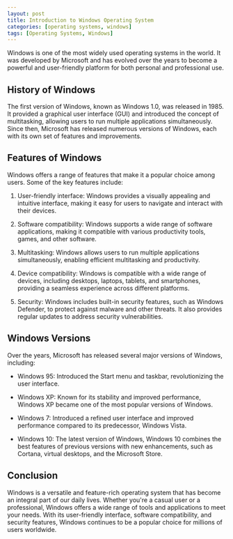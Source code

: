 ```yaml
---
layout: post
title: Introduction to Windows Operating System
categories: [operating systems, windows]
tags: [Operating Systems, Windows]
---
```


Windows is one of the most widely used operating systems in the world. It was developed by Microsoft and has evolved over the years to become a powerful and user-friendly platform for both personal and professional use.

## History of Windows

The first version of Windows, known as Windows 1.0, was released in 1985. It provided a graphical user interface (GUI) and introduced the concept of multitasking, allowing users to run multiple applications simultaneously. Since then, Microsoft has released numerous versions of Windows, each with its own set of features and improvements.

## Features of Windows

Windows offers a range of features that make it a popular choice among users. Some of the key features include:

1. User-friendly interface: Windows provides a visually appealing and intuitive interface, making it easy for users to navigate and interact with their devices.

2. Software compatibility: Windows supports a wide range of software applications, making it compatible with various productivity tools, games, and other software.

3. Multitasking: Windows allows users to run multiple applications simultaneously, enabling efficient multitasking and productivity.

4. Device compatibility: Windows is compatible with a wide range of devices, including desktops, laptops, tablets, and smartphones, providing a seamless experience across different platforms.

5. Security: Windows includes built-in security features, such as Windows Defender, to protect against malware and other threats. It also provides regular updates to address security vulnerabilities.

## Windows Versions

Over the years, Microsoft has released several major versions of Windows, including:

- Windows 95: Introduced the Start menu and taskbar, revolutionizing the user interface.

- Windows XP: Known for its stability and improved performance, Windows XP became one of the most popular versions of Windows.

- Windows 7: Introduced a refined user interface and improved performance compared to its predecessor, Windows Vista.

- Windows 10: The latest version of Windows, Windows 10 combines the best features of previous versions with new enhancements, such as Cortana, virtual desktops, and the Microsoft Store.

## Conclusion

Windows is a versatile and feature-rich operating system that has become an integral part of our daily lives. Whether you're a casual user or a professional, Windows offers a wide range of tools and applications to meet your needs. With its user-friendly interface, software compatibility, and security features, Windows continues to be a popular choice for millions of users worldwide.